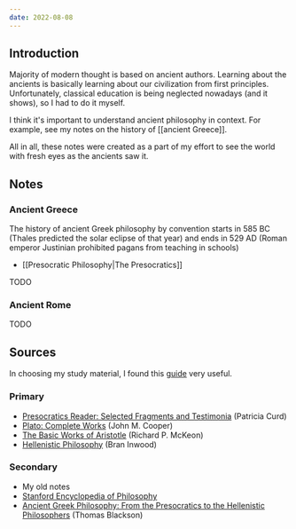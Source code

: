 ```yaml
---
date: 2022-08-08
---
```


## Introduction
Majority of modern thought is based on ancient authors. Learning about the ancients is basically learning about our civilization from first principles. Unfortunately, classical education is being neglected nowadays (and it shows), so I had to do it myself.

I think it's important to understand ancient philosophy in context. For example, see my notes on the history of [[ancient Greece]].

All in all, these notes were created as a part of my effort to see the world with fresh eyes as the ancients saw it.


## Notes
### Ancient Greece
The history of ancient Greek philosophy by convention starts in 585 BC (Thales predicted the solar eclipse of that year) and ends in 529 AD (Roman emperor Justinian prohibited pagans from teaching in schools)

- [[Presocratic Philosophy|The Presocratics]]

TODO

### Ancient Rome

TODO

## Sources
In choosing my study material, I found this [guide](https://www.susanrigetti.com/philosophy) very useful.

### Primary
- [Presocratics Reader: Selected Fragments and Testimonia](https://www.goodreads.com/en/book/show/457495.A_Presocratics_Reader) (Patricia Curd)
- [Plato: Complete Works](https://www.goodreads.com/book/show/9462.Plato) (John M. Cooper)
- [The Basic Works of Aristotle](https://www.goodreads.com/en/book/show/9438.The_Basic_Works_of_Aristotle) (Richard P. McKeon)
- [Hellenistic Philosophy](https://www.goodreads.com/book/show/660699.Hellenistic_Philosophy) (Bran Inwood)

### Secondary
- My old notes
- [Stanford Encyclopedia of Philosophy](https://plato.stanford.edu/)
- [Ancient Greek Philosophy: From the Presocratics to the Hellenistic Philosophers](https://www.goodreads.com/book/show/12060341-ancient-greek-philosophy) (Thomas Blackson)
